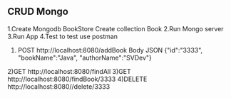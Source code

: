 CRUD Mongo
-----------------------------------

1.Create Mongodb BookStore
Create collection Book
2.Run Mongo server
3.Run App
4.Test 
to test use postman
1) POST http://localhost:8080/addBook
 Body JSON
 {"id":"3333",
 "bookName":"Java",
 "authorName":"SVDev"}
 
 2)GET http://localhost:8080/findAll
 3)GET http://localhost:8080/findBook/3333
 4)DELETE  http://localhost:8080//delete/3333